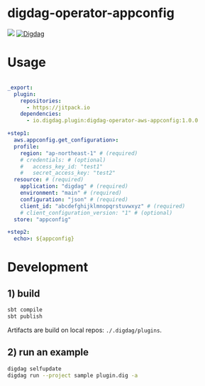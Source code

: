 # digdag-operator-appconfig

[![](https://jitpack.io/v/emanon-was/digdag-operator-aws-appconfig.svg)](https://jitpack.io/#emanon-was/digdag-operator-aws-appconfig) [![Digdag](https://img.shields.io/badge/digdag-v0.9.42-brightgreen.svg)](https://github.com/treasure-data/digdag/releases/tag/v0.9.42)

# Usage

```yaml

_export:
  plugin:
    repositories:
      - https://jitpack.io
    dependencies:
      - io.digdag.plugin:digdag-operator-aws-appconfig:1.0.0

+step1:
  aws.appconfig.get_configuration>:
  profile:
    region: "ap-northeast-1" # (required)
    # credentials: # (optional)
    #   access_key_id: "test1"
    #   secret_access_key: "test2"
  resource: # (required)
    application: "digdag" # (required)
    environment: "main" # (required)
    configuration: "json" # (required)
    client_id: "abcdefghijklmnopqrstuvwxyz" # (required)
    # client_configuration_version: "1" # (optional)
  store: "appconfig"

+step2:
  echo>: ${appconfig}

```

# Development

## 1) build

```sh
sbt compile
sbt publish
```

Artifacts are build on local repos: `./.digdag/plugins`.

## 2) run an example

```sh
digdag selfupdate
digdag run --project sample plugin.dig -a
```

